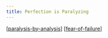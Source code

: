 ```yaml
---
title: Perfection is Paralyzing
---
```


[[paralysis-by-analysis]]
[[fear-of-failure]]


[//begin]: # "Autogenerated link references for markdown compatibility"
[fear-of-failure]: ./../uncategorized/fear-of-failure "fear-of-failure"
[paralysis-by-analysis]: ./../uncategorized/paralysis-by-analysis "paralysis-by-analysis"
[//end]: # "Autogenerated link references"
